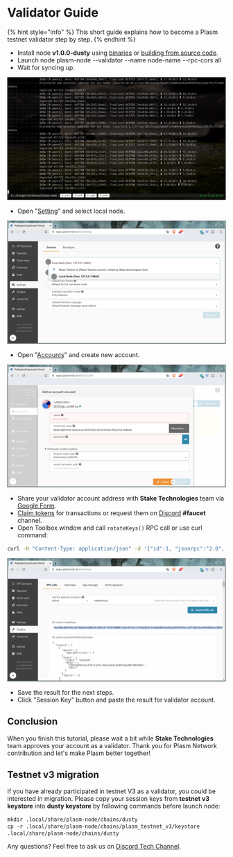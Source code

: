# Validator Guide

{% hint style="info" %}
This short guide explains how to become a Plasm testnet validator step by step.
{% endhint %}

* Install node **v1.0.0-dusty** using [binaries](https://github.com/staketechnologies/Plasm/releases/tag/v1.0.0-dusty) or [building from source code](https://github.com/staketechnologies/Plasm#building-from-source).
* Launch node plasm-node --validator --name node-name --rpc-cors all
* Wait for syncing up.

![](../.gitbook/assets/testnet_sync.png)

* Open "[Setting](https://apps.plasmnet.io/#/settings)" and select local node.

![](../.gitbook/assets/testnet_settings.png)

* Open "[Accounts](https://apps.plasmnet.io/#/accounts)" and create new account.

![](../.gitbook/assets/testnet_accounts.png)

* Share your validator account address with **Stake Technologies** team via [Google Form](https://docs.google.com/forms/d/e/1FAIpQLSday0ckkK43TzJgKtQmJdzkudQNFDXspZAuUGi5Y5vfjkis3Q/viewform).
* [Claim tokens](https://medium.com/stake-technologies/dusty-lockdrop-how-to-claim-def048fa353) for transactions or request them on [Discord](https://discord.gg/Z3nC9U4) **\#faucet** channel.
* Open Toolbox window and call `rotateKeys()` RPC call or use curl command:

```bash
curl -H "Content-Type: application/json" -d '{"id":1, "jsonrpc":"2.0", "method": "author_rotateKeys", "params":[]}' http://localhost:9933
```

![](../.gitbook/assets/testnet_rotate.png)

* Save the result for the next steps.
* Click "Session Key" button and paste the result for validator account.

## Conclusion

When you finish this tutorial, please wait a bit while **Stake Technologies** team approves your account as a validator. Thank you for Plasm Network contribution and let's make Plasm better together!

## Testnet v3 migration

If you have already participated in testnet V3 as a validator, you could be interested in migration. Please copy your session keys from **testnet v3 keystore** into **dusty keystore** by following commands before launch node:

```text
mkdir .local/share/plasm-node/chains/dusty
cp -r .local/share/plasm-node/chains/plasm_testnet_v3/keystore .local/share/plasm-node/chains/dusty
```

Any questions? Feel free to ask us on [Discord Tech Channel](https://discord.gg/Z3nC9U4).

